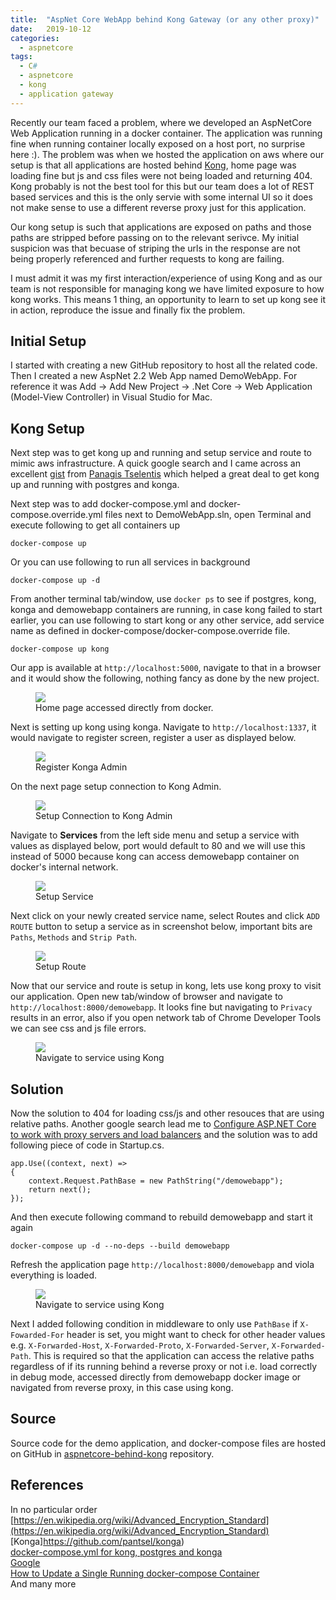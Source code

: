 ```yaml
---
title:  "AspNet Core WebApp behind Kong Gateway (or any other proxy)"
date:   2019-10-12
categories:
  - aspnetcore
tags:
  - C#
  - aspnetcore
  - kong
  - application gateway
---
```

Recently our team faced a problem, where we developed an AspNetCore Web Application running in a docker container. The application was running fine when running container locally exposed on a host port, no surprise here :). The problem was when we hosted the application on aws where our setup is that all applications are hosted behind [Kong](https://konghq.com/kong/), home page was loading fine but js and css files were not being loaded and returning 404. Kong probably is not the best tool for this but our team does a lot of REST based services and this is the only servie with some internal UI so it does not make sense to use a different reverse proxy just for this application.  

Our kong setup is such that applications are exposed on paths and those paths are stripped before passing on to the relevant serivce. My initial suspicion was that becuase of striping the urls in the response are not being properly referenced and further requests to kong are failing.  

I must admit it was my first interaction/experience of using Kong and as our team is not responsible for managing kong we have limited exposure to how kong works. This means 1 thing, an opportunity to learn to set up kong see it in action, reproduce the issue and finally fix the problem.  

## Initial Setup
I started with creating a new GitHub repository to host all the related code. Then I created a new AspNet 2.2 Web App named DemoWebApp. For reference it was Add -> Add New Project -> .Net Core -> Web Application (Model-View Controller) in Visual Studio for Mac.  

## Kong Setup
Next step was to get kong up and running and setup service and route to mimic aws infrastructure. A quick google search and I came across an excellent [gist](https://gist.github.com/pantsel/73d949774bd8e917bfd3d9745d71febf) from [Panagis Tselentis](https://github.com/pantsel) which helped a great deal to get kong up and running with postgres and konga.  

Next step was to add docker-compose.yml and docker-compose.override.yml files next to DemoWebApp.sln, open Terminal and execute following to get all containers up  
```
docker-compose up
```
Or you can use following to run all services in background  
```
docker-compose up -d
```

From another terminal tab/window, use `docker ps` to see if postgres, kong, konga and demowebapp containers are running, in case kong failed to start earlier, you can use following to start kong or any other service, add service name as defined in docker-compose/docker-compose.override file.  
```
docker-compose up kong
```

Our app is available at `http://localhost:5000`, navigate to that in a browser and it would show the following, nothing fancy as done by the new project.  
<figure>
  <a href="/assets/images/2019-10-12/001.png"><img src="/assets/images/2019-10-12/001.png"></a>
  <figcaption>Home page accessed directly from docker.</figcaption>
</figure>

Next is setting up kong using konga. Navigate to `http://localhost:1337`, it would navigate to register screen, register a user as displayed below.  
<figure>
  <a href="/assets/images/2019-10-12/002.png"><img src="/assets/images/2019-10-12/002.png"></a>
  <figcaption>Register Konga Admin</figcaption>
</figure>

On the next page setup connection to Kong Admin.  
<figure>
  <a href="/assets/images/2019-10-12/003.png"><img src="/assets/images/2019-10-12/003.png"></a>
  <figcaption>Setup Connection to Kong Admin</figcaption>
</figure>

Navigate to <strong>Services</strong> from the left side menu and setup a service with values as displayed below, port would default to 80 and we will use this instead of 5000 because kong can access demowebapp container on docker's internal network.  
<figure>
  <a href="/assets/images/2019-10-12/004.png"><img src="/assets/images/2019-10-12/004.png"></a>
  <figcaption>Setup Service</figcaption>
</figure>

Next click on your newly created service name, select Routes and click `ADD ROUTE` button to setup a service as in screenshot below, important bits are `Paths`, `Methods` and `Strip Path`.  
<figure>
  <a href="/assets/images/2019-10-12/005.png"><img src="/assets/images/2019-10-12/005.png"></a>
  <figcaption>Setup Route</figcaption>
</figure>

Now that our service and route is setup in kong, lets use kong proxy to visit our application. Open new tab/window of browser and navigate to `http://localhost:8000/demowebapp`. It looks fine but navigating to `Privacy` results in an error, also if you open network tab of Chrome Developer Tools we can see css and js file errors.  
<figure>
  <a href="/assets/images/2019-10-12/006.png"><img src="/assets/images/2019-10-12/006.png"></a>
  <figcaption>Navigate to service using Kong</figcaption>
</figure>

## Solution
Now the solution to 404 for loading css/js and other resouces that are using relative paths. Another google search lead me to [Configure ASP.NET Core to work with proxy servers and load balancers](https://docs.microsoft.com/en-us/aspnet/core/host-and-deploy/proxy-load-balancer?view=aspnetcore-2.2) and the solution was to add following piece of code in Startup.cs.  

```
app.Use((context, next) =>
{
    context.Request.PathBase = new PathString("/demowebapp");
    return next();
});
```
And then execute following command to rebuild demowebapp and start it again    
```
docker-compose up -d --no-deps --build demowebapp
```

Refresh the application page `http://localhost:8000/demowebapp` and viola everything is loaded.
<figure>
  <a href="/assets/images/2019-10-12/007.png"><img src="/assets/images/2019-10-12/007.png"></a>
  <figcaption>Navigate to service using Kong</figcaption>
</figure>

Next I added following condition in middleware to only use `PathBase` if `X-Fowarded-For` header is set, you might want to check for other header values e.g. `X-Forwarded-Host`, `X-Forwarded-Proto`, `X-Forwarded-Server`, `X-Forwarded-Path`. This is required so that the application can access the relative paths regardless of if its running behind a reverse proxy or not i.e. load correctly in debug mode, accessed directly from demowebapp docker image or navigated from reverse proxy, in this case using kong.

## Source
Source code for the demo application, and docker-compose files are hosted on GitHub in [aspnetcore-behind-kong](https://github.com/kashifsoofi/aspnetcore-behind-kong) repository.  

## References
In no particular order  
[https://en.wikipedia.org/wiki/Advanced_Encryption_Standard](https://en.wikipedia.org/wiki/Advanced_Encryption_Standard)  
[Konga]https://github.com/pantsel/konga)  
[docker-compose.yml for kong, postgres and konga](https://gist.github.com/pantsel/73d949774bd8e917bfd3d9745d71febf)  
[Google](https://www.google.com)  
[How to Update a Single Running docker-compose Container](https://staxmanade.com/2016/09/how-to-update-a-single-running-docker-compose-container/)  
And many more